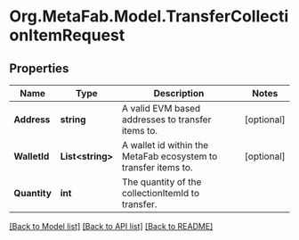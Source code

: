 
# Org.MetaFab.Model.TransferCollectionItemRequest

## Properties

Name | Type | Description | Notes
------------ | ------------- | ------------- | -------------
**Address** | **string** | A valid EVM based addresses to transfer items to. | [optional] 
**WalletId** | **List&lt;string&gt;** | A wallet id within the MetaFab ecosystem to transfer items to. | [optional] 
**Quantity** | **int** | The quantity of the collectionItemId to transfer. | 

[[Back to Model list]](../README.md#documentation-for-models)
[[Back to API list]](../README.md#documentation-for-api-endpoints)
[[Back to README]](../README.md)

